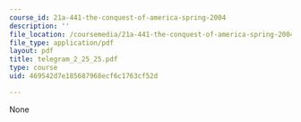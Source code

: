 ```yaml
---
course_id: 21a-441-the-conquest-of-america-spring-2004
description: ''
file_location: /coursemedia/21a-441-the-conquest-of-america-spring-2004/469542d7e185687968ecf6c1763cf52d_telegram_2_25_25.pdf
file_type: application/pdf
layout: pdf
title: telegram_2_25_25.pdf
type: course
uid: 469542d7e185687968ecf6c1763cf52d

---
```

None
